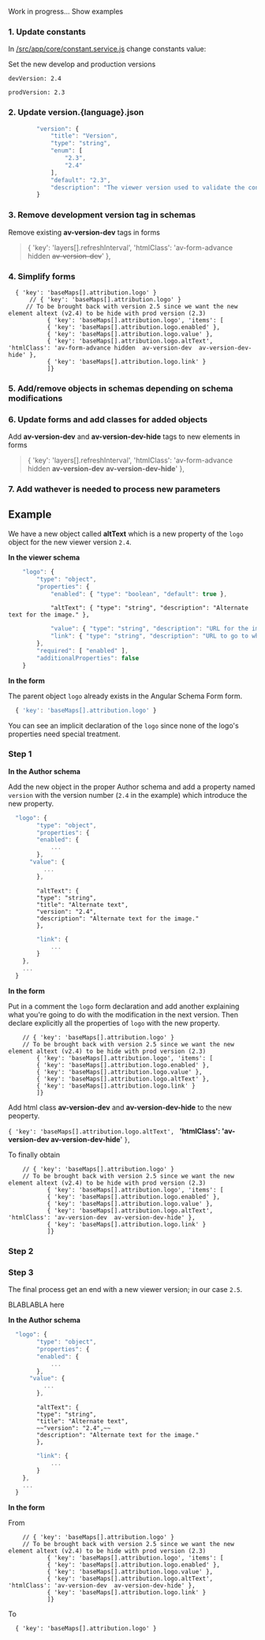 Work in progress...
Show examples

### 1. Update constants
In [/src/app/core/constant.service.js](https://github.com/fgpv-vpgf/fgpa-apgf/blob/develop/src/app/core/constant.service.js#L51) change constants value:

Set the new develop and production versions

``` 
devVersion: 2.4
```
``` 
prodVersion: 2.3
```

### 2. Update version.{language}.json
[](src/schemas/schemaForm/version.fr-CA.json)

```js 
        "version": {
            "title": "Version",
            "type": "string",
            "enum": [
                "2.3",
                "2.4"
            ],
            "default": "2.3",
            "description": "The viewer version used to validate the configuration file."
        }
```

### 3. Remove development version tag in schemas

Remove existing **av-version-dev** tags in forms

> { 'key': 'layers[].refreshInterval', 'htmlClass': 'av-form-advance hidden ~~av-version-dev~~' },


### 4. Simplify forms 

```
  { 'key': 'baseMaps[].attribution.logo' }
      // { 'key': 'baseMaps[].attribution.logo' }
     // To be brought back with version 2.5 since we want the new element altext (v2.4) to be hide with prod version (2.3)
           { 'key': 'baseMaps[].attribution.logo', 'items': [
           { 'key': 'baseMaps[].attribution.logo.enabled' },
           { 'key': 'baseMaps[].attribution.logo.value' },
           { 'key': 'baseMaps[].attribution.logo.altText', 'htmlClass': 'av-form-advance hidden  av-version-dev  av-version-dev-hide' },
           { 'key': 'baseMaps[].attribution.logo.link' }
           ]}
```
### 5. Add/remove objects in schemas depending on schema modifications

### 6. Update forms and add classes for added objects

Add **av-version-dev** and **av-version-dev-hide** tags to new elements in forms

> { 'key': 'layers[].refreshInterval', 'htmlClass': 'av-form-advance hidden **av-version-dev**  **av-version-dev-hide**' },

### 7. Add wathever is needed to process new parameters


## **Example**

We have a new object called **altText** which is a new property of the `logo` object for the new viewer version `2.4`.

**In the viewer schema**
```js
    "logo": {
        "type": "object",
        "properties": {
            "enabled": { "type": "boolean", "default": true },
```

                "altText": { "type": "string", "description": "Alternate text for the image." },

```js
            "value": { "type": "string", "description": "URL for the image." },
            "link": { "type": "string", "description": "URL to go to when clicked." }
        },
        "required": [ "enabled" ],
        "additionalProperties": false
    }
```

**In the form**

The parent object `logo` already exists in the Angular Schema Form form.
```js
  { 'key': 'baseMaps[].attribution.logo' }
```
You can see an implicit declaration of the `logo` since none of the logo's properties need special treatment.

### **Step 1**

**In the Author schema**

Add the new object in the proper Author schema and add a property named `version` with the version number (`2.4` in the example) which introduce the new property.

```js
  "logo": {
        "type": "object",
        "properties": {
        "enabled": {
            ...
        },
      "value": {
          ...
        },
```

            "altText": {
            "type": "string",
            "title": "Alternate text",
            "version": "2.4",
            "description": "Alternate text for the image."
            },

```js
        "link": {
            ...
        }
    },
    ...
  }
```

**In the form**

Put in a comment the `logo` form declaration and add another explaining what you're going to do with the modification in the next version.
Then declare explicitly all the properties of `logo` with the new property.

```
    // { 'key': 'baseMaps[].attribution.logo' }
    // To be brought back with version 2.5 since we want the new element altext (v2.4) to be hide with prod version (2.3)
        { 'key': 'baseMaps[].attribution.logo', 'items': [
        { 'key': 'baseMaps[].attribution.logo.enabled' },
        { 'key': 'baseMaps[].attribution.logo.value' },
        { 'key': 'baseMaps[].attribution.logo.altText' },
        { 'key': 'baseMaps[].attribution.logo.link' }
        ]}
```
Add html class **av-version-dev** and **av-version-dev-hide** to the new peoperty.

`{ 'key': 'baseMaps[].attribution.logo.altText', ` **'htmlClass': 'av-version-dev  av-version-dev-hide**' `}`,

To finally obtain
```
    // { 'key': 'baseMaps[].attribution.logo' }
    // To be brought back with version 2.5 since we want the new element altext (v2.4) to be hide with prod version (2.3)
           { 'key': 'baseMaps[].attribution.logo', 'items': [
           { 'key': 'baseMaps[].attribution.logo.enabled' },
           { 'key': 'baseMaps[].attribution.logo.value' },
           { 'key': 'baseMaps[].attribution.logo.altText', 'htmlClass': 'av-version-dev  av-version-dev-hide' },
           { 'key': 'baseMaps[].attribution.logo.link' }
           ]}
```

### **Step 2**


### **Step 3**

The final process get an end with a new viewer version; in our case `2.5`.

BLABLABLA here

**In the Author schema**

```js
  "logo": {
        "type": "object",
        "properties": {
        "enabled": {
            ...
        },
      "value": {
          ...
        },
```

            "altText": {
            "type": "string",
            "title": "Alternate text",
            ~~"version": "2.4",~~
            "description": "Alternate text for the image."
            },

```js
        "link": {
            ...
        }
    },
    ...
  }
```

**In the form**

From
```
    // { 'key': 'baseMaps[].attribution.logo' }
    // To be brought back with version 2.5 since we want the new element altext (v2.4) to be hide with prod version (2.3)
           { 'key': 'baseMaps[].attribution.logo', 'items': [
           { 'key': 'baseMaps[].attribution.logo.enabled' },
           { 'key': 'baseMaps[].attribution.logo.value' },
           { 'key': 'baseMaps[].attribution.logo.altText', 'htmlClass': 'av-version-dev  av-version-dev-hide' },
           { 'key': 'baseMaps[].attribution.logo.link' }
           ]}
```
To
```
  { 'key': 'baseMaps[].attribution.logo' }
```